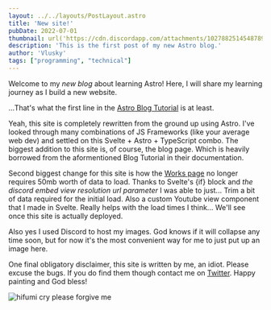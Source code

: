 ```yaml
---
layout: ../../layouts/PostLayout.astro
title: 'New site!'
pubDate: 2022-07-01
thumbnail: url('https://cdn.discordapp.com/attachments/1027882514548789279/1091565946319151134/image.png')
description: 'This is the first post of my new Astro blog.'
author: 'Vlusky'
tags: ["programming", "technical"]
---
```


Welcome to my _new blog_ about learning Astro! Here, I will share my learning journey as I build a new website.

...That's what the first line in the [Astro Blog Tutorial](https://docs.astro.build/en/tutorial/0-introduction/) is at least.

Yeah, this site is completely rewritten from the ground up using Astro.
I've looked through many combinations of JS Frameworks (like your average web dev) and settled on this Svelte + Astro + TypeScript combo.
The biggest addition to this site is, of course, the blog page.
Which is heavily borrowed from the aformentioned Blog Tutorial in their documentation.

Second biggest change for this site is how the [Works page](/works) no longer requires 50mb worth of data to load.
Thanks to Svelte's {if} block and _the discord embed view resolution url parameter_ I was able to just...
Trim a bit of data required for the initial load.
Also a custom Youtube view component that I made in Svelte.
Really helps with the load times I think...
We'll see once this site is actually deployed.

Also yes I used Discord to host my images. God knows if it will collapse any time soon,
but for now it's the most convenient way for me to just put up an image here.

One final obligatory disclaimer, this site is written by me, an idiot.
Please excuse the bugs.
If you do find them though contact me on [Twitter](https://twitter.com/vlusky_husky).
Happy painting and God bless!

![hifumi cry](https://media.tenor.com/ZFirpbIhO_8AAAAC/crying-hifumi.gif)
please forgive me